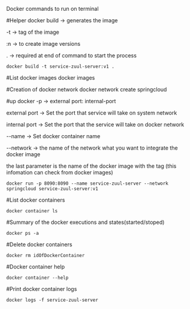 Docker commands to run on terminal

#Helper
docker build -> generates the image

-t -> tag of the image

:n -> to create image versions

 . -> required at end of command to start the process

    docker build -t service-zuul-server:v1 .

#List docker images
    docker images

#Creation of docker network
    docker network create springcloud

#up docker
-p -> external port: internal-port

external port -> Set the port that service will take on system network

internal port -> Set the port that the service will take on docker network

--name -> Set docker container name

--network -> the name of the network what you want to integrate the docker image

the last parameter is the name of the docker image with the tag (this infomation can check from docker images)

    docker run -p 8090:8090 --name service-zuul-server --network springcloud service-zuul-server:v1

#List docker containers

    docker container ls

#Summary of the docker executions and states(started/stoped)

    docker ps -a


#Delete docker containers

    docker rm idOfDockerContainer

#Docker container help

    docker container --help

#Print docker container logs

    docker logs -f service-zuul-server
